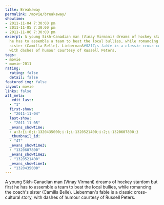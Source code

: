 ```yaml
---
title: Breakaway
permalink: /movie/breakaway/
showtime:
- 2011-11-04 7:30:00 pm
- 2011-11-05 7:30:00 pm
- 2011-11-06 7:30:00 pm
excerpt: A young Sikh-Canadian man (Vinay Virmani) dreams of hockey stardom but first
  he has to assemble a team to beat the local bullies, while romancing the coach&#8217;s
  sister (Camilla Belle). Lieberman&#8217;s fable is a classic cross-cultural story,
  with dashes of humour courtesy of Russell Peters.
tags:
- movie
- movie-2011
rating:
  rating: false
  detail: false
featured_img: false
layout: movie
links: false
all_meta:
  _edit_last:
  - "1"
  first-show:
  - "2011-11-04"
  last-show:
  - "2011-11-05"
  _evans_showtime:
  - a:3:{i:0;i:1320435000;i:1;i:1320521400;i:2;i:1320607800;}
  _thumbnail_id:
  - "47"
  _evans_showtime3:
  - "1320607800"
  _evans_showtime2:
  - "1320521400"
  _evans_showtime1:
  - "1320435000"
---
```


A young Sikh-Canadian man (Vinay Virmani) dreams of hockey stardom but first he has to assemble a team to beat the local bullies, while romancing the coach's sister (Camilla Belle). Lieberman's fable is a classic cross-cultural story, with dashes of humour courtesy of Russell Peters.